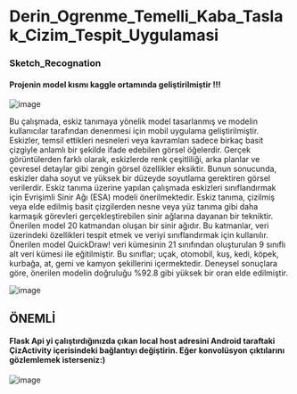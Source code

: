 # Derin_Ogrenme_Temelli_Kaba_Taslak_Cizim_Tespit_Uygulamasi
### Sketch_Recognation
#### Projenin model kısmı kaggle ortamında geliştirilmiştir !!!

![image](https://github.com/alihaydar29/Derin_Ogrenme_Temelli_Kaba_Taslak_Cizim_Tespit_Uygulamasi/assets/90692465/f6396419-6ab4-46d8-8294-e87c1fe6e5f4)

Bu çalışmada, eskiz tanımaya yönelik model tasarlanmış ve modelin kullanıcılar tarafından denenmesi için mobil uygulama geliştirilmiştir. Eskizler, temsil ettikleri nesneleri veya kavramları sadece birkaç basit çizgiyle anlamlı bir şekilde ifade edebilen görsel öğelerdir. Gerçek görüntülerden farklı olarak, eskizlerde renk çeşitliliği, arka planlar ve çevresel detaylar gibi zengin görsel özellikler eksiktir. Bunun sonucunda, eskizler daha soyut ve yüksek bir düzeyde soyutlama gerektiren görsel verilerdir.  Eskiz tanıma üzerine yapılan çalışmada eskizleri sınıflandırmak için Evrişimli Sinir Ağı (ESA) modeli önerilmektedir. Eskiz tanıma, çizilmiş veya elde edilmiş basit çizgilerden nesne veya yüz tanıma gibi daha karmaşık görevleri gerçekleştirebilen sinir ağlarına dayanan bir tekniktir. Önerilen model 20 katmandan oluşan bir sinir ağıdır. Bu katmanlar, veri üzerindeki özellikleri tespit etmek ve veriyi sınıflandırmak için kullanılır. Önerilen model QuickDraw! veri kümesinin 21 sınıfından oluşturulan 9 sınıflı alt veri kümesi ile eğitilmiştir. Bu sınıflar; uçak, otomobil, kuş, kedi, köpek, kurbağa, at, gemi ve kamyon şekillerini içermektedir. Deneysel sonuçlara göre, önerilen modelin doğruluğu %92.8 gibi yüksek bir oran elde edilmiştir.



![image](https://github.com/alihaydar29/Derin_Ogrenme_Temelli_Kaba_Taslak_Cizim_Tespit_Uygulamasi/assets/90692465/78425ab9-494c-4d0d-b716-87d5579b733b)

## ÖNEMLİ
#### Flask Api yi çalıştırdığınızda çıkan local host adresini Android taraftaki ÇizActivity içerisindeki bağlantıyı değiştirin. Eğer konvolüsyon çıktılarını gözlemlemek isterseniz:)

![image](https://github.com/alihaydar29/Derin_Ogrenme_Temelli_Kaba_Taslak_Cizim_Tespit_Uygulamasi/assets/90692465/49db6151-5533-4b2a-813e-2ba78ec5bd9e)






